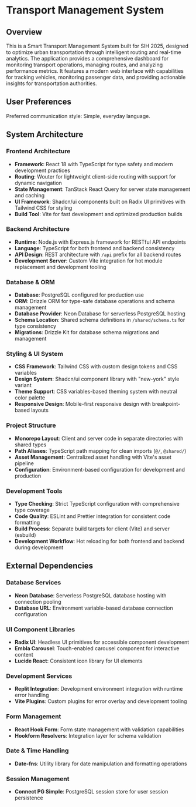# Transport Management System

## Overview

This is a Smart Transport Management System built for SIH 2025, designed to optimize urban transportation through intelligent routing and real-time analytics. The application provides a comprehensive dashboard for monitoring transport operations, managing routes, and analyzing performance metrics. It features a modern web interface with capabilities for tracking vehicles, monitoring passenger data, and providing actionable insights for transportation authorities.

## User Preferences

Preferred communication style: Simple, everyday language.

## System Architecture

### Frontend Architecture
- **Framework**: React 18 with TypeScript for type safety and modern development practices
- **Routing**: Wouter for lightweight client-side routing with support for dynamic navigation
- **State Management**: TanStack React Query for server state management and caching
- **UI Framework**: Shadcn/ui components built on Radix UI primitives with Tailwind CSS for styling
- **Build Tool**: Vite for fast development and optimized production builds

### Backend Architecture
- **Runtime**: Node.js with Express.js framework for RESTful API endpoints
- **Language**: TypeScript for both frontend and backend consistency
- **API Design**: REST architecture with `/api` prefix for all backend routes
- **Development Server**: Custom Vite integration for hot module replacement and development tooling

### Database & ORM
- **Database**: PostgreSQL configured for production use
- **ORM**: Drizzle ORM for type-safe database operations and schema management
- **Database Provider**: Neon Database for serverless PostgreSQL hosting
- **Schema Location**: Shared schema definitions in `/shared/schema.ts` for type consistency
- **Migrations**: Drizzle Kit for database schema migrations and management

### Styling & UI System
- **CSS Framework**: Tailwind CSS with custom design tokens and CSS variables
- **Design System**: Shadcn/ui component library with "new-york" style variant
- **Theme Support**: CSS variables-based theming system with neutral color palette
- **Responsive Design**: Mobile-first responsive design with breakpoint-based layouts

### Project Structure
- **Monorepo Layout**: Client and server code in separate directories with shared types
- **Path Aliases**: TypeScript path mapping for clean imports (`@/`, `@shared/`)
- **Asset Management**: Centralized asset handling with Vite's asset pipeline
- **Configuration**: Environment-based configuration for development and production

### Development Tools
- **Type Checking**: Strict TypeScript configuration with comprehensive type coverage
- **Code Quality**: ESLint and Prettier integration for consistent code formatting
- **Build Process**: Separate build targets for client (Vite) and server (esbuild)
- **Development Workflow**: Hot reloading for both frontend and backend during development

## External Dependencies

### Database Services
- **Neon Database**: Serverless PostgreSQL database hosting with connection pooling
- **Database URL**: Environment variable-based database connection configuration

### UI Component Libraries
- **Radix UI**: Headless UI primitives for accessible component development
- **Embla Carousel**: Touch-enabled carousel component for interactive content
- **Lucide React**: Consistent icon library for UI elements

### Development Services
- **Replit Integration**: Development environment integration with runtime error handling
- **Vite Plugins**: Custom plugins for error overlay and development tooling

### Form Management
- **React Hook Form**: Form state management with validation capabilities
- **Hookform Resolvers**: Integration layer for schema validation

### Date & Time Handling
- **Date-fns**: Utility library for date manipulation and formatting operations

### Session Management
- **Connect PG Simple**: PostgreSQL session store for user session persistence